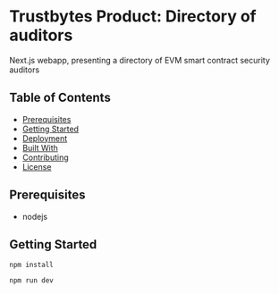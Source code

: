 # Trustbytes Product: Directory of auditors 

Next.js webapp, presenting a directory of EVM smart contract security auditors

## Table of Contents
- [Prerequisites](#prerequisites)
- [Getting Started](#getting-started)
- [Deployment](#deployment)
- [Built With](#built-with)
- [Contributing](#contributing)
- [License](#license)


## Prerequisites

- nodejs 

## Getting Started

```
npm install
```

```
npm run dev
```


